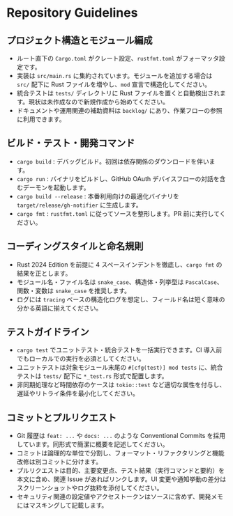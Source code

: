 # Repository Guidelines

## プロジェクト構造とモジュール編成
- ルート直下の `Cargo.toml` がクレート設定、`rustfmt.toml` がフォーマッタ設定です。
- 実装は `src/main.rs` に集約されています。モジュールを追加する場合は `src/` 配下に Rust ファイルを増やし、`mod` 宣言で構造化してください。
- 統合テストは `tests/` ディレクトリに Rust ファイルを置くと自動検出されます。現状は未作成なので新規作成から始めてください。
- ドキュメントや運用関連の補助資料は `backlog/` にあり、作業フローの参照に利用できます。

## ビルド・テスト・開発コマンド
- `cargo build` : デバッグビルド。初回は依存関係のダウンロードを伴います。
- `cargo run` : バイナリをビルドし、GitHub OAuth デバイスフローの対話を含むデーモンを起動します。
- `cargo build --release` : 本番利用向けの最適化バイナリを `target/release/gh-notifier` に生成します。
- `cargo fmt` : `rustfmt.toml` に従ってソースを整形します。PR 前に実行してください。

## コーディングスタイルと命名規則
- Rust 2024 Edition を前提に 4 スペースインデントを徹底し、`cargo fmt` の結果を正とします。
- モジュール名・ファイル名は `snake_case`、構造体・列挙型は `PascalCase`、関数・変数は `snake_case` を推奨します。
- ログには `tracing` ベースの構造化ログを想定し、フィールド名は短く意味の分かる英語に揃えてください。

## テストガイドライン
- `cargo test` でユニットテスト・統合テストを一括実行できます。CI 導入前でもローカルでの実行を必須としてください。
- ユニットテストは対象モジュール末尾の `#[cfg(test)] mod tests` に、統合テストは `tests/` 配下に `*_test.rs` 形式で配置します。
- 非同期処理など時間依存のケースは `tokio::test` など適切な属性を付与し、遅延やリトライ条件を最小化してください。

## コミットとプルリクエスト
- Git 履歴は `feat: ...` や `docs: ...` のような Conventional Commits を採用しています。同形式で簡潔に概要を記述してください。
- コミットは論理的な単位で分割し、フォーマット・リファクタリングと機能改修は別コミットに分けます。
- プルリクエストは目的、主要変更点、テスト結果（実行コマンドと要約）を本文に含め、関連 Issue があればリンクします。UI 変更や通知挙動の差分はスクリーンショットやログ抜粋を添付してください。
- セキュリティ関連の設定値やアクセストークンはソースに含めず、開発メモにはマスキングして記載します。
